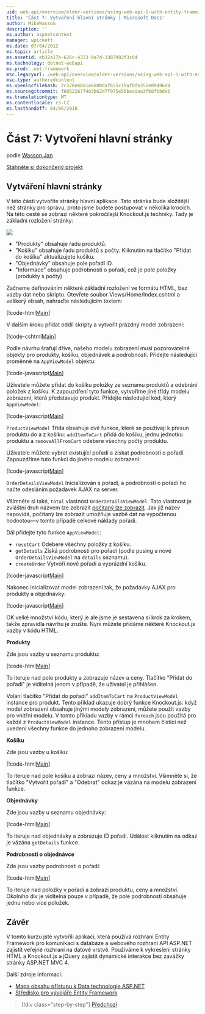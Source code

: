 ```yaml
---
uid: web-api/overview/older-versions/using-web-api-1-with-entity-framework-5/using-web-api-with-entity-framework-part-7
title: 'Část 7: Vytvoření hlavní stránky | Microsoft Docs'
author: MikeWasson
description: ''
ms.author: aspnetcontent
manager: wpickett
ms.date: 07/04/2012
ms.topic: article
ms.assetid: eb32a17b-626c-4373-9a7d-3387992f3c04
ms.technology: dotnet-webapi
ms.prod: .net-framework
msc.legacyurl: /web-api/overview/older-versions/using-web-api-1-with-entity-framework-5/using-web-api-with-entity-framework-part-7
msc.type: authoredcontent
ms.openlocfilehash: 2c378e68a1e6600daf655c19afbfe355e89496d4
ms.sourcegitcommit: f8852267f463b62d7f975e56bea9aa3f68fbbdeb
ms.translationtype: MT
ms.contentlocale: cs-CZ
ms.lasthandoff: 04/06/2018
---
```

<a name="part-7-creating-the-main-page"></a>Část 7: Vytvoření hlavní stránky
====================
podle [Wasson Jan](https://github.com/MikeWasson)

[Stáhněte si dokončený projekt](http://code.msdn.microsoft.com/ASP-NET-Web-API-with-afa30545)

## <a name="creating-the-main-page"></a>Vytváření hlavní stránky

V této části vytvoříte stránky hlavní aplikace. Tato stránka bude složitější než stránky pro správu, proto jsme budete postupovat v několika krocích. Na této cestě se zobrazí některé pokročilejší Knockout.js techniky. Tady je základní rozložení stránky:

![](using-web-api-with-entity-framework-part-7/_static/image1.png)

- "Produkty" obsahuje řadu produktů.
- "Košíku" obsahuje řadu produktů s počty. Kliknutím na tlačítko "Přidat do košíku" aktualizujete košíku.
- "Objednávky" obsahuje pole pořadí ID.
- "Informace" obsahuje podrobnosti o pořadí, což je pole položky (produkty s počty)

Začneme definováním některé základní rozložení ve formátu HTML, bez vazby dat nebo skriptu. Otevřete soubor Views/Home/Index.cshtml a veškerý obsah, nahraďte následujícím textem:

[!code-html[Main](using-web-api-with-entity-framework-part-7/samples/sample1.html)]

V dalším kroku přidat oddíl skripty a vytvořit prázdný model zobrazení:

[!code-cshtml[Main](using-web-api-with-entity-framework-part-7/samples/sample2.cshtml)]

Podle návrhu šrafují dříve, našeho modelu zobrazení musí pozorovatelné objekty pro produkty, košíku, objednávek a podrobnosti. Přidejte následující proměnné na `AppViewModel` objektu:

[!code-javascript[Main](using-web-api-with-entity-framework-part-7/samples/sample3.js)]

Uživatele můžete přidat do košíku položky ze seznamu produktů a odebrání položek z košíku. K zapouzdření tyto funkce, vytvoříme jiné třídy modelu zobrazení, která představuje produkt. Přidejte následující kód, který `AppViewModel`:

[!code-javascript[Main](using-web-api-with-entity-framework-part-7/samples/sample4.js?highlight=4)]

`ProductViewModel` Třída obsahuje dvě funkce, které se používají k přesun produktu do a z košíku: `addItemToCart` přidá do košíku, jednu jednotku produktu a `removeAllFromCart` odebere všechny počty produktu.

Uživatele můžete vybrat existující pořadí a získat podrobnosti o pořadí. Zapouzdříme tuto funkci do jiného modelu zobrazení:

[!code-javascript[Main](using-web-api-with-entity-framework-part-7/samples/sample5.js?highlight=4)]

`OrderDetailsViewModel` Inicializován s pořadí, a podrobnosti o pořadí ho načte odesláním požadavek AJAX na server.

Všimněte si také, `total` vlastnost `OrderDetailsViewModel`. Tato vlastnost je zvláštní druh názvem lze zobrazit [počítaný lze zobrazit](http://knockoutjs.com/documentation/computedObservables.html). Jak již název napovídá, počítaný lze zobrazit umožňuje vazbě dat na vypočtenou hodnotou&#8212;v tomto případě celkové náklady pořadí.

Dál přidejte tyto funkce `AppViewModel`:

- `resetCart` Odebere všechny položky z košíku.
- `getDetails` Získá podrobnosti pro pořadí (podle pusing a nové `OrderDetailsViewModel` na `details` seznamu).
- `createOrder` Vytvoří nové pořadí a vyprázdní košíku.


[!code-javascript[Main](using-web-api-with-entity-framework-part-7/samples/sample6.js?highlight=4)]

Nakonec inicializovat model zobrazení tak, že požadavky AJAX pro produkty a objednávky:

[!code-javascript[Main](using-web-api-with-entity-framework-part-7/samples/sample7.js)]

OK velké množství kódu, který je ale jsme je sestavena si krok za krokem, takže zpravidla návrhu je zrušte. Nyní můžete přidáme některé Knockout.js vazby v kódu HTML.

**Produkty**

Zde jsou vazby u seznamu produktu:

[!code-html[Main](using-web-api-with-entity-framework-part-7/samples/sample8.html)]

To iteruje nad pole produkty a zobrazuje název a ceny. Tlačítko "Přidat do pořadí" je viditelná jenom v případě, že uživatel je přihlášen.

Volání tlačítko "Přidat do pořadí" `addItemToCart` na `ProductViewModel` instance pro produkt. Tento příklad ukazuje dobrý funkce Knockout.js: když model zobrazení obsahuje jinými modely zobrazení, můžete použít vazby pro vnitřní modelu. V tomto příkladu vazby v rámci `foreach` jsou použitá pro každé z `ProductViewModel` instance. Tento přístup je mnohem čisticí než uvedení všechny funkce do jednoho zobrazení modelu.

**Košíku**

Zde jsou vazby u košíku:

[!code-html[Main](using-web-api-with-entity-framework-part-7/samples/sample9.html)]

To iteruje nad pole košíku a zobrazí název, ceny a množství. Všimněte si, že tlačítko "Vytvořit pořadí" a "Odebrat" odkaz je vázána na modelu zobrazení funkce.

**Objednávky**

Zde jsou vazby u seznamu objednávky:

[!code-html[Main](using-web-api-with-entity-framework-part-7/samples/sample10.html)]

To iteruje nad objednávky a zobrazuje ID pořadí. Událost kliknutím na odkaz je vázána `getDetails` funkce.

**Podrobnosti o objednávce**

Zde jsou vazby podrobnosti o pořadí:

[!code-html[Main](using-web-api-with-entity-framework-part-7/samples/sample11.html)]

To iteruje nad položky v pořadí a zobrazí produktu, ceny a množství. Okolního div je viditelná pouze v případě, že pole podrobností obsahuje jednu nebo více položek.

## <a name="conclusion"></a>Závěr

V tomto kurzu jste vytvořili aplikaci, která používá rozhraní Entity Framework pro komunikaci s databáze a webového rozhraní API ASP.NET zajistit veřejné rozhraní na datové vrstvě. Používáme k vykreslení stránky HTML a Knockout.js a jQuery zajistit dynamické interakce bez zavážky stránky ASP.NET MVC 4.

Další zdroje informací:

- [Mapa obsahu přístupu k Data technologie ASP.NET](https://msdn.microsoft.com/library/6759sth4.aspx)
- [Středisko pro vývojáře Entity Framework](https://msdn.microsoft.com/data/ef)

> [!div class="step-by-step"]
> [Předchozí](using-web-api-with-entity-framework-part-6.md)
